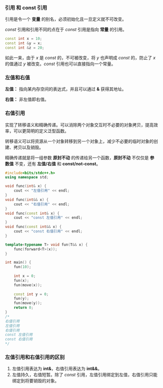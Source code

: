 ### 引用 和 const 引用
引用是令一个 **变量** 的别名，必须初始化且一旦定义就不可改变。

$const$ 引用和引用不同的点在于 $const$ 引用是指向 **常量** 的引用。
```cpp
const int x = 10;
const int &y = x;
const int &z = 20;
```
如此一来，由于 $x$ 是 $const$ 的，不可被改变，将 $y$ 也声明成 $const$ 的，防止了 $x$ 的值通过 $y$ 被改变。$const$ 引用也可以直接指向一个常量。

### 左值和右值
**左值：** 指向某内存空间的表达式，并且可以通过 **&** 获得其地址。

**右值：** 非左值即右值。

### 右值引用
实现了转移语义和精确传递。可以消除两个对象交互时不必要的对象拷贝，提高效率，可以更简明的定义泛型函数。

转移语义可以将资源从一个对象转移到另一个对象上，减少不必要的临时对象的创建、拷贝以及销毁。

精确传递就是将一组参数 **原封不动** 的传递给另一个函数，**原封不动** 不仅仅是 **参数值** 不变，还有 **左值/右值** 和 **const/not-const**。
```cpp
#include<bits/stdc++.h>
using namespace std;

void func(int& x) {
	cout << "左值引用" << endl;
}
void func(int&& x) {
	cout << "右值引用" << endl;
}
void func(const int& x) {
	cout << "const 左值引用" << endl;
}
void func(const int&& x) {
	cout << "const 右值引用" << endl;
}

template<typename T> void fun(T&& x) {
	func(forward<T>(x));
}

int main() {
	fun(10);
	
	int x = 0;
	fun(x);
	fun(move(x));
	
	const int y = 0;
	fun(y);
	fun(move(y));
    return 0;
}
/*
右值引用
左值引用
右值引用
const 左值引用
const 右值引用
*/
```

### 左值引用和右值引用的区别
1. 左值引用表达为 **int&**，右值引用表达为 **int&&**。
2. 左值持久，右值短暂。除了 $const$ 引用，左值引用绑定到左值，右值引用只能绑定到将要销毁的对象。
